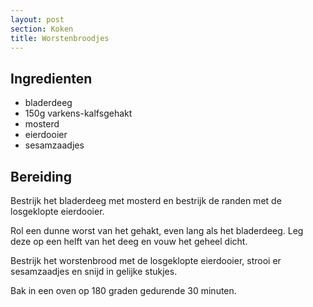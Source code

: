 ```yaml
---
layout: post
section: Koken
title: Worstenbroodjes
---
```


## Ingredienten

* bladerdeeg
* 150g varkens-kalfsgehakt
* mosterd
* eierdooier
* sesamzaadjes

## Bereiding

Bestrijk het bladerdeeg met mosterd en bestrijk de randen met de losgeklopte
eierdooier.

Rol een dunne worst van het gehakt, even lang als het bladerdeeg. Leg deze op
een helft van het deeg en vouw het geheel dicht.

Bestrijk het worstenbrood met de losgeklopte eierdooier, strooi er
sesamzaadjes en snijd in gelijke stukjes.

Bak in een oven op 180 graden gedurende 30 minuten.
